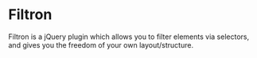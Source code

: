 # Filtron
Filtron is a jQuery plugin which allows you to filter elements via selectors, and gives you the freedom of your own layout/structure.
